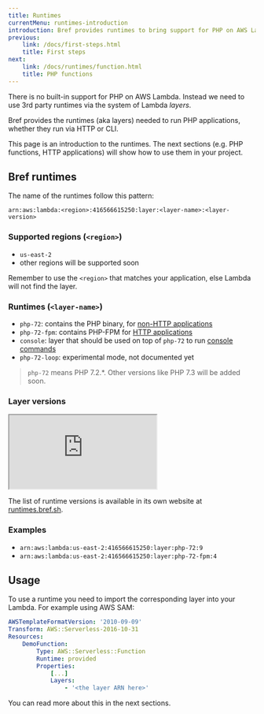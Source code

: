 ```yaml
---
title: Runtimes
currentMenu: runtimes-introduction
introduction: Bref provides runtimes to bring support for PHP on AWS Lambda.
previous:
    link: /docs/first-steps.html
    title: First steps
next:
    link: /docs/runtimes/function.html
    title: PHP functions
---
```


There is no built-in support for PHP on AWS Lambda. Instead we need to use 3rd party runtimes via the system of Lambda *layers*.

Bref provides the runtimes (aka layers) needed to run PHP applications, whether they run via HTTP or CLI.

This page is an introduction to the runtimes. The next sections (e.g. PHP functions, HTTP applications) will show how to use them in your project.

## Bref runtimes

The name of the runtimes follow this pattern:

```
arn:aws:lambda:<region>:416566615250:layer:<layer-name>:<layer-version>
```

### Supported regions (`<region>`)

- `us-east-2`
- other regions will be supported soon

Remember to use the `<region>` that matches your application, else Lambda will not find the layer.

### Runtimes (`<layer-name>`)

- `php-72`: contains the PHP binary, for [non-HTTP applications](/docs/runtimes/function.md)
- `php-72-fpm`: contains PHP-FPM for [HTTP applications](/docs/runtimes/http.md)
- `console`: layer that should be used on top of `php-72` to run [console commands](/docs/runtimes/console.md)
- `php-72-loop`: experimental mode, not documented yet

> `php-72` means PHP 7.2.*. Other versions like PHP 7.3 will be added soon.

### Layer versions

<iframe src="https://runtimes.bref.sh/embedded" class="w-full h-64"></iframe>

The list of runtime versions is available in its own website at [runtimes.bref.sh](https://runtimes.bref.sh/).

### Examples

- `arn:aws:lambda:us-east-2:416566615250:layer:php-72:9`
- `arn:aws:lambda:us-east-2:416566615250:layer:php-72-fpm:4`

## Usage

To use a runtime you need to import the corresponding layer into your Lambda. For example using AWS SAM:

```yaml
AWSTemplateFormatVersion: '2010-09-09'
Transform: AWS::Serverless-2016-10-31
Resources:
    DemoFunction:
        Type: AWS::Serverless::Function
        Runtime: provided
        Properties:
            [...]
            Layers:
                - '<the layer ARN here>'
```

You can read more about this in the next sections.

